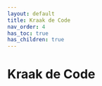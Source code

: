 ```yaml
---
layout: default
title: Kraak de Code
nav_order: 4
has_toc: true
has_children: true
---
```


# Kraak de Code